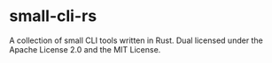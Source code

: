 # small-cli-rs

A collection of small CLI tools written in Rust. Dual licensed under the Apache
License 2.0 and the MIT License.
